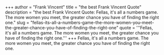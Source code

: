 +++
author = "Frank Vincent"
title = "the best Frank Vincent Quote"
description = "the best Frank Vincent Quote: Fellas, it's all a numbers game. The more women you meet, the greater chance you have of finding the right one."
slug = "fellas-its-all-a-numbers-game-the-more-women-you-meet-the-greater-chance-you-have-of-finding-the-right-one"
quote = '''Fellas, it's all a numbers game. The more women you meet, the greater chance you have of finding the right one.'''
+++
Fellas, it's all a numbers game. The more women you meet, the greater chance you have of finding the right one.
